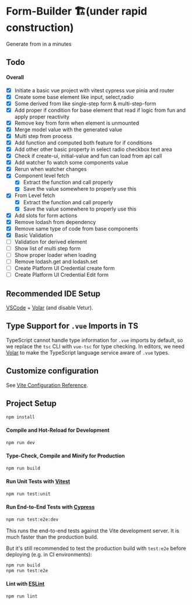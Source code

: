 # Form-Builder 🏗️(under rapid construction)

Generate from in a minutes

## Todo

#### Overall

- [x] Initiate a basic vue project with vitest cypress vue pinia and router
- [x] Create some base element like input, select,radio
- [x] Some derived from like single-step form & multi-step-form
- [x] Add proper if condition for base element that read if logic from fun and apply proper reactivity
- [x] Remove key from form when element is unmounted
- [x] Merge model value with the generated value
- [x] Multi step from process
- [x] Add function and computed both feature for if conditions
- [x] Add other other basic property in select radio checkbox text area
- [x] Check if create-ui, initial-value and fun can load from api call
- [x] Add watcher fo watch some components value
- [x] Rerun when watcher changes
- [x] Component level fetch
  - [x] Extract the function and call properly
  - [x] Save the value somewhere to properly use this
- [x] From Level fetch
  - [x] Extract the function and call properly
  - [x] Save the value somewhere to properly use this
- [x] Add slots for form actions
- [x] Remove lodash from dependency
- [x] Remove same type of code from base components
- [x] Basic Validation
- [ ] Validation for derived element
- [ ] Show list of multi step form
- [ ] Show proper loader when loading
- [ ] Remove lodash.get and lodash.set
- [ ] Create Platform UI Credential create form
- [ ] Create Platform UI Credential Edit form

## Recommended IDE Setup

[VSCode](https://code.visualstudio.com/) + [Volar](https://marketplace.visualstudio.com/items?itemName=Vue.volar) (and disable Vetur).

## Type Support for `.vue` Imports in TS

TypeScript cannot handle type information for `.vue` imports by default, so we replace the `tsc` CLI with `vue-tsc` for type checking. In editors, we need [Volar](https://marketplace.visualstudio.com/items?itemName=Vue.volar) to make the TypeScript language service aware of `.vue` types.

## Customize configuration

See [Vite Configuration Reference](https://vitejs.dev/config/).

## Project Setup

```sh
npm install
```

#### Compile and Hot-Reload for Development

```sh
npm run dev
```

#### Type-Check, Compile and Minify for Production

```sh
npm run build
```

#### Run Unit Tests with [Vitest](https://vitest.dev/)

```sh
npm run test:unit
```

#### Run End-to-End Tests with [Cypress](https://www.cypress.io/)

```sh
npm run test:e2e:dev
```

This runs the end-to-end tests against the Vite development server.
It is much faster than the production build.

But it's still recommended to test the production build with `test:e2e` before deploying (e.g. in CI environments):

```sh
npm run build
npm run test:e2e
```

#### Lint with [ESLint](https://eslint.org/)

```sh
npm run lint
```
